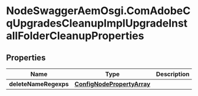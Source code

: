 # NodeSwaggerAemOsgi.ComAdobeCqUpgradesCleanupImplUpgradeInstallFolderCleanupProperties

## Properties

Name | Type | Description | Notes
------------ | ------------- | ------------- | -------------
**deleteNameRegexps** | [**ConfigNodePropertyArray**](ConfigNodePropertyArray.md) |  | [optional] 



